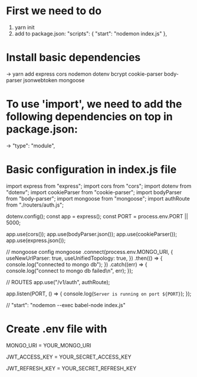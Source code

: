 # First we need to do

1. yarn init
2. add to package.json:
   "scripts": {
   "start": "nodemon index.js"
   },

# Install basic dependencies

-> yarn add express cors nodemon dotenv bcrypt cookie-parser body-parser jsonwebtoken mongoose

# To use 'import', we need to add the following dependencies on top in package.json:

-> "type": "module",

# Basic configuration in index.js file

import express from "express";
import cors from "cors";
import dotenv from "dotenv";
import cookieParser from "cookie-parser";
import bodyParser from "body-parser";
import mongoose from "mongoose";
import authRoute from "./routers/auth.js";

dotenv.config();
const app = express();
const PORT = process.env.PORT || 5000;

app.use(cors());
app.use(bodyParser.json());
app.use(cookieParser());
app.use(express.json());

// mongoose config
mongoose
.connect(process.env.MONGO_URI, {
useNewUrlParser: true,
useUnifiedTopology: true,
})
.then(() => {
console.log("connected to mongo db");
})
.catch((err) => {
console.log("connect to mongo db failed\n", err);
});

// ROUTES
app.use("/v1/auth", authRoute);

app.listen(PORT, () => {
console.log(`Server is running on port ${PORT}`);
});

// "start": "nodemon --exec babel-node index.js"

# Create .env file with

MONGO_URI = YOUR_MONGO_URI

JWT_ACCESS_KEY = YOUR_SECRET_ACCESS_KEY

JWT_REFRESH_KEY = YOUR_SECRET_REFRESH_KEY
